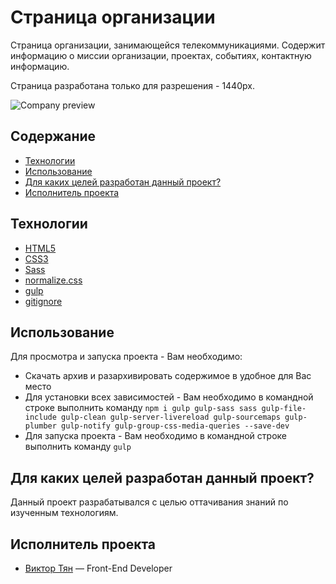 # Страница организации

Страница организации, занимающейся телекоммуникациями. Содержит информацию о миссии организации, проектах, событиях, контактную информацию.

Страница разработана только для разрешения - 1440px.

![Company preview](https://github.com/vityan99/Telecommunication-company-page/blob/main/preview-project.png)

## Содержание

- [Технологии](#технологии)
- [Использование](#использование)
- [Для каких целей разработан данный проект?](#для-каких-целей-разработан-данный-проект)
- [Исполнитель проекта](#исполнитель-проекта)

## Технологии

- [HTML5](https://html.com/html5/)
- [CSS3](https://www.w3schools.com/W3CSS/)
- [Sass](https://sass-scss.ru/guide/)
- [normalize.css](https://necolas.github.io/normalize.css/)
- [gulp](https://gulpjs.com/)
- [gitignore](https://docs.gitignore.io/)

## Использование

Для просмотра и запуска проекта - Вам необходимо:

- Скачать архив и разархивировать содержимое в удобное для Вас место
- Для установки всех зависимостей - Вам необходимо в командной строке выполнить команду
  `npm i gulp gulp-sass sass gulp-file-include gulp-clean gulp-server-livereload gulp-sourcemaps gulp-plumber gulp-notify gulp-group-css-media-queries --save-dev`
- Для запуска проекта - Вам необходимо в командной строке выполнить команду `gulp`

## Для каких целей разработан данный проект?

Данный проект разрабатывался с целью оттачивания знаний по изученным технологиям.

## Исполнитель проекта

- [Виктор Тян](https://t.me/vityan00) — Front-End Developer
